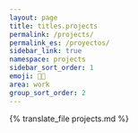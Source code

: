 ```yaml
---
layout: page
title: titles.projects
permalink: /projects/
permalink_es: /proyectos/
sidebar_link: true
namespace: projects
sidebar_sort_order: 1
emoji: 👨‍💻
area: work
group_sort_order: 2
---
```


{% translate_file projects.md %}